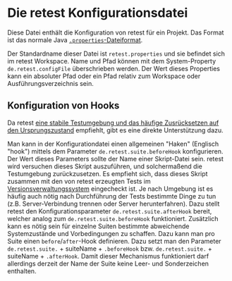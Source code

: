 # Die retest Konfigurationsdatei

Diese Datei enthält die Konfiguration von retest für ein Projekt.
Das Format ist das normale Java [`.properties`-Dateiformat](https://de.wikipedia.org/wiki/Java-Properties-Datei).

Der Standardname dieser Datei ist `retest.properties` und sie befindet sich im retest Workspace.
Name und Pfad können mit dem System-Property `de.retest.configFile` überschrieben werden.
Der Wert dieses Properties kann ein absoluter Pfad oder ein Pfad relativ zum Workspace oder Ausführungsverzeichnis sein.

Konfiguration von Hooks
-----------------------

Da retest [eine stabile Testumgebung und das häufige Zusrücksetzen auf den Ursprungszustand](../testprozess/stabile-testumgebung.md) empfiehlt,
gibt es eine direkte Unterstützung dazu.

Man kann in der Konfigurationdatei einen allgemeinen "Haken" (Englisch "hook") mittels dem Parameter `de.retest.suite.beforeHook` konfigurieren.
Der Wert dieses Parameters sollte der Name einer Skript-Datei sein.
retest wird versuchen dieses Skript auszuführen, und solchermaßend die Testumgebung zurückzusetzen.
Es empfieht sich, dass dieses Skript zusammen mit den von retest erzeugten Tests im [Versionsverwaltungssystem](https://de.wikipedia.org/wiki/Versionsverwaltung) eingecheckt ist.
Je nach Umgebung ist es häufig auch nötig nach Durchführung der Tests bestimmte Dinge zu tun (z.B. Server-Verbindung trennen oder Server herunterfahren).
Dazu stellt retest den Konfigurationsparameter `de.retest.suite.afterHook` bereit, welcher analog zum `de.retest.suite.beforeHook` funktioniert.
Zusätzlich kann es nötig sein für einzelne Suiten bestimmte abweichende Systemzustände und Vorbedingungen zu schaffen.
Dazu kann man pro Suite einen `before`/`after`-Hook definieren. 
Dazu setzt man den Parameter `de.retest.suite.` + suiteName + `.beforeHook` bzw. `de.retest.suite.` + suiteName + `.afterHook`.
Damit dieser Mechanismus funktioniert darf allerdings derzeit der Name der Suite keine Leer- und Sonderzeichen enthalten.   

